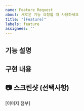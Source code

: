 ```yaml
---
name: Feature Request
about: 새로운 기능 요청할 때 사용하세요
title: "[Feature]"
labels: feature
assignees: ''
---
```


## 기능 설명
<!-- 어떤 기능인지 간단하게 적어주세요 -->

## 구현 내용
<!-- 이번에 만든 기능에 대해 간단히 설명해주세요 -->

## 📷 스크린샷 (선택사항)
<!-- 문제 상황이 보이는 캡처가 있다면 첨부해주세요 -->
[이미지 첨부]
